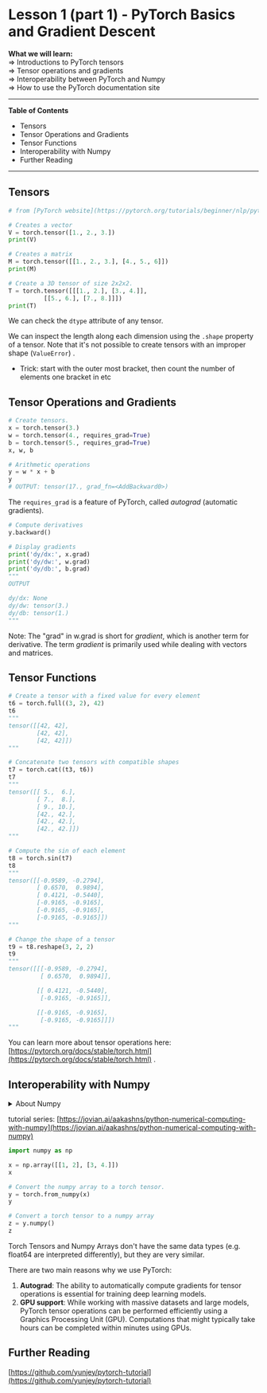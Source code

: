 # Lesson 1 (part 1) - PyTorch Basics and Gradient Descent

**What we will learn:**  
⇒ Introductions to PyTorch tensors  
⇒ Tensor operations and gradients  
⇒ Interoperability between PyTorch and Numpy  
⇒ How to use the PyTorch documentation site  

---

**Table of Contents**
- Tensors
- Tensor Operations and Gradients
- Tensor Functions
- Interoperability with Numpy
- Further Reading

---

## Tensors

```python
# from [PyTorch website](https://pytorch.org/tutorials/beginner/nlp/pytorch_tutorial.html)

# Creates a vector
V = torch.tensor([1., 2., 3.])
print(V)

# Creates a matrix
M = torch.tensor([[1., 2., 3.], [4., 5., 6]])
print(M)

# Create a 3D tensor of size 2x2x2.
T = torch.tensor([[[1., 2.], [3., 4.]],
          [[5., 6.], [7., 8.]]])
print(T)
```

We can check the `dtype` attribute of any tensor.

We can inspect the length along each dimension using the `.shape` property of a tensor.
Note that it's not possible to create tensors with an improper shape (`ValueError`) . 

- Trick: start with the outer most bracket, then count the number of elements one bracket in etc

## Tensor Operations and Gradients

```python
# Create tensors.
x = torch.tensor(3.)
w = torch.tensor(4., requires_grad=True)
b = torch.tensor(5., requires_grad=True)
x, w, b

# Arithmetic operations
y = w * x + b
y
# OUTPUT: tensor(17., grad_fn=<AddBackward0>)
```

The `requires_grad` is a feature of PyTorch, called *autograd* (automatic gradients).

```python
# Compute derivatives
y.backward()

# Display gradients
print('dy/dx:', x.grad)
print('dy/dw:', w.grad)
print('dy/db:', b.grad)
"""
OUTPUT

dy/dx: None
dy/dw: tensor(3.)
dy/db: tensor(1.)
"""
```

Note: The "grad" in w.grad is short for *gradient*, which is another term for derivative. The term *gradient* is primarily used while dealing with vectors and matrices.

## Tensor Functions

```python
# Create a tensor with a fixed value for every element
t6 = torch.full((3, 2), 42)
t6
"""
tensor([[42, 42],
        [42, 42],
        [42, 42]])
"""

# Concatenate two tensors with compatible shapes
t7 = torch.cat((t3, t6))
t7
"""
tensor([[ 5.,  6.],
        [ 7.,  8.],
        [ 9., 10.],
        [42., 42.],
        [42., 42.],
        [42., 42.]])
"""

# Compute the sin of each element
t8 = torch.sin(t7)
t8
"""
tensor([[-0.9589, -0.2794],
        [ 0.6570,  0.9894],
        [ 0.4121, -0.5440],
        [-0.9165, -0.9165],
        [-0.9165, -0.9165],
        [-0.9165, -0.9165]])
"""

# Change the shape of a tensor
t9 = t8.reshape(3, 2, 2)
t9
"""
tensor([[[-0.9589, -0.2794],
         [ 0.6570,  0.9894]],

        [[ 0.4121, -0.5440],
         [-0.9165, -0.9165]],

        [[-0.9165, -0.9165],
         [-0.9165, -0.9165]]])
"""
```

You can learn more about tensor operations here: [https://pytorch.org/docs/stable/torch.html](https://pytorch.org/docs/stable/torch.html) .

## Interoperability with Numpy

<details>
  <summary>About Numpy</summary>
  
  It enables efficient operations on large multi-dimensional arrays and has a vast ecosystem of supporting libraries, including:

  - [Pandas](https://jovian.ai/outlink?url=https%3A%2F%2Fpandas.pydata.org%2F) for file I/O and data analysis
  - [Matplotlib](https://jovian.ai/outlink?url=https%3A%2F%2Fmatplotlib.org%2F) for plotting and visualization
  - [OpenCV](https://jovian.ai/outlink?url=https%3A%2F%2Fopencv.org%2F) for image and video processing
</details>

tutorial series: [https://jovian.ai/aakashns/python-numerical-computing-with-numpy](https://jovian.ai/aakashns/python-numerical-computing-with-numpy) 

```python
import numpy as np

x = np.array([[1, 2], [3, 4.]])
x

# Convert the numpy array to a torch tensor.
y = torch.from_numpy(x)
y

# Convert a torch tensor to a numpy array
z = y.numpy()
z
```

Torch Tensors and Numpy Arrays don't have the same data types (e.g. float64 are interpreted differently), but they are very similar.

There are two main reasons why we use PyTorch:

1. **Autograd**: The ability to automatically compute gradients for tensor operations is essential for training deep learning models.
2. **GPU support**: While working with massive datasets and large models, PyTorch tensor operations can be performed efficiently using a Graphics Processing Unit (GPU). Computations that might typically take hours can be completed within minutes using GPUs.

## Further Reading

[https://github.com/yunjey/pytorch-tutorial](https://github.com/yunjey/pytorch-tutorial)
